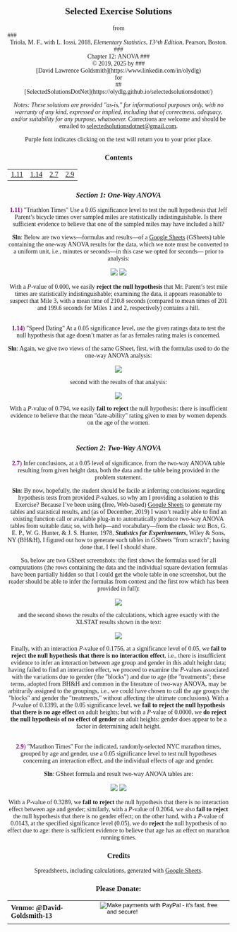 <script>
  function winhisback() {window.history.back();}
</script>
<style>
  body {font-family: Palatino}
  .goback {color: purple}
</style>
<title>Solutions of Selected Exercises from Triola, M. F. "Elementary Statistics, 13th Ed. Chapter 12"</title>

## <center>Selected Exercise Solutions
<center>from</center>
### <center>Triola, M. F., with L. Iossi, 2018, <i>Elementary Statistics, 13^th Edition</i>, Pearson, Boston.
### <center>Chapter 12: ANOVA 
### <center>&copy; 2019, 2025 by
### <center>[David Lawrence Goldsmith](https://www.linkedin.com/in/olydlg)
<center>for</center>
## <center>[SelectedSolutionsDotNet](https://olydlg.github.io/selectedsolutionsdotnet/)</center>

<i>Notes:  These solutions are provided "as-is," for informational purposes only, with no warranty of any kind, expressed or implied, including that of correctness, adequacy, and/or suitability for any purpose, whatsoever.</i> Corrections are welcome and should be emailed to selectedsolutionsdotnet@gmail.com.

Purple font indicates clicking on the text will return you to your prior place.
<br>

### Contents

<table>
  <tr style="border: none;">
    <td style="border: none;"><a href="#1.11">1.11</a></td>
    <td style="border: none;"><a href="#1.14">1.14</a></td>
    <td style="border: none;"><a href="#2.7">2.7</a></td>
    <td style="border: none;"><a href="#2.9">2.9</a></td>
  </tr>
</table>

### _Section 1: One-Way ANOVA_

<a name="1.11" class="goback" onclick="winhisback()">__1.11__)</a>
"Triathlon Times" Use a 0.05 significance level to test the null hypothesis that Jeff Parent’s bicycle times over sampled miles are statistically indistinguishable. Is there sufficient evidence to believe that one of the sampled miles may have included a hill?

__Sln__: Below are two views&mdash;formulas and results&mdash;of a [Google Sheets](https://docs.google.com/spreadsheets) (GSheets) table containing the one-way ANOVA results for the data, which we note must be converted to a uniform unit, i.e., minutes or seconds&mdash;in this case we opted for seconds&mdash; prior to analysis:

<img src="./TroilaC12S1E11a.png" style="max-width: 100%">

<img src="./TroilaC12S1E11b.png">

With a $P$-value of 0.000, we easily __reject the null hypothesis__ that Mr. Parent’s test mile times are statistically indistinguishable; examining the data, it appears reasonable to suspect that Mile 3, with a mean time of 210.8 seconds (compared to mean times of 201 and 199.6 seconds for Miles 1 and 2, respectively) contains a hill.
<br><br>

<a name="1.14" class="goback" onclick="winhisback()">__1.14__)</a>
"Speed Dating" At a 0.05 significance level, use the given ratings data to test the null hypothesis that age doesn’t matter as far as females rating males is concerned.

__Sln__: Again, we give two views of the same GSheet, first, with the formulas used to do the one-way ANOVA analysis:

<img src="./TroilaC12S1E14a.png">

second with the results of that analysis:

<img src="./TroilaC12S1E14b.png">

With a $P$-value of $0.794$, we easily <b>fail to reject</b> the null hypothesis: there is insufficient evidence to believe that the mean "date-ability" rating given to men by women depends on the age of the women.
<br><br>

### _Section 2: Two-Way ANOVA_

<a name="2.7" class="goback" onclick="winhisback()">__2.7__)</a>
Infer conclusions, at a 0.05 level of significance, from the two-way ANOVA table resulting from given height data, both the data and the table being provided in the problem statement. 

__Sln__: By now, hopefully, the student should be facile at inferring conclusions regarding hypothesis tests from provided $P$-values, so why am I providing a solution to this Exercise? Because I’ve been using (free, Web-based) [Google Sheets](https://docs.google.com/spreadsheets) to generate my tables and statistical results, and (as of December, 2019) I wasn’t readily able to find an existing function call or available plug-in to automatically produce two-way ANOVA tables from suitable data; so, with help&mdash;and vocabulary&mdash;from the classic text Box, G. E. P., W. G. Hunter, & J. S. Hunter, 1978, ___Statistics for Experimenters___, Wiley & Sons, NY (BH&H), I figured out how to generate such tables in GSheets "from scratch"; having done that, I feel I should share.

So, below are two GSheet screenshots: the first shows the formulas used for all computations (the rows containing the data and the individual square deviation formulas have been partially hidden so that I could get the whole table in one screenshot, but the reader should be able to infer the formulas from context and the first row which has been provided in full):

<img src="./TroilaC12S2E7a.png" style="max-width: 100%">
 
and the second shows the results of the calculations, which agree exactly with the XLSTAT results shown in the text:

<img src="./TroilaC12S2E7b.png">

Finally, with an interaction $P$-value of 0.1756, at a significance level of 0.05, we __fail to reject the null hypothesis that there is no interaction effect__, i.e., there is insufficient evidence to infer an interaction between age group and gender in this adult height data; having failed to find an interaction effect, we proceed to examine the $P$-values associated with the variations due to gender (the "blocks") and due to age (the "treatments"; these terms, adopted from BH&H and common in the literature of two-way ANOVA, may be arbitrarily assigned to the groupings, i.e., we could have chosen to call the age groups the "blocks" and gender the "treatments," without affecting the ultimate conclusions). With a $P$-value of 0.1399, at the 0.05 significance level, we __fail to reject the null hypothesis that there is no age effect__ on adult heights; but with a $P$-value of 0.0000, we __do reject the null hypothesis of no effect of gender__ on adult heights: gender does appear to be a factor in determining adult height.
<br><br>

<a name="2.9" class="goback" onclick="winhisback()">__2.9__)</a>
"Marathon Times" For the indicated, randomly-selected NYC marathon times, grouped by age and gender, use a 0.05 significance level to test null hypotheses concerning an interaction effect, and the individual effects of age and gender. 

__Sln__: GSheet formula and result two-way ANOVA tables are:

<img src="./TroilaC12S2E9a.png" style="max-width: 100%">

<img src="./TroilaC12S2E9b.png">

With a $P$-value of 0.3289, we __fail to reject__ the null hypothesis that there is no interaction effect between age and gender; similarly, with a $P$-value of 0.2064, we also __fail to reject__ the null hypothesis that there is no gender effect; on the other hand, with a $P$-value of 0.0143, at the specified significance level (0.05), we do __reject__ the null hypothesis of no effect due to age: there is sufficient evidence to believe that age has an effect on marathon running times.

### Credits
Spreadsheets, including calculations, generated with [Google Sheets](https://docs.google.com/spreadsheets).

### Please Donate:
<table>
  <tr style="border: none; background: transparent;">
    <td style="border: none;">
      <b>Venmo: @David-Goldsmith-13</b>
    </td>
    <td style="border: none;">
      <form action="https://www.paypal.com/cgi-bin/webscr"
            method="post"><input name="cmd"
            value="_xclick" type="hidden"> <input name="business"
            value="dgoldsmith_89@alumni.brown.edu" type="hidden"> <input
            name="item_name" value="SelectedSolutions Donation"
            type="hidden"> <input name="cn" value="Special Instructions
            (optional" type="hidden"> <input
            src="https://www.paypal.com/images/x-click-but04.gif"
            name="submit" alt="Make payments with PayPal - it's fast,
            free and secure!" align="middle" border="0" type="image"></form>
    </td>
  </tr>
</table>
